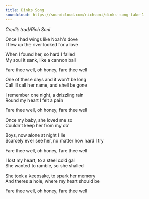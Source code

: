 ```yaml
---
title: Dinks Song
soundcloud: https://soundcloud.com/richsoni/dinks-song-take-1
---
```


*Credit: trad/Rich Soni*

Once I had wings like Noah's dove  
I flew up the river looked for a love  

When I found her, so hard I falled  
My soul it sank, like a cannon ball  

Fare thee well, oh honey, fare thee well  

One of these days and it won't be long  
Call Ill call her name, and shell be gone  

I remember one night, a drizzling rain  
Round my heart I felt a pain  

Fare thee well, oh honey, fare thee well  

Once my baby, she loved me so  
Couldn't keep her from my do'  

Boys, now alone at night I lie  
Scarcely ever see her, no matter how hard I try  

Fare thee well, oh honey, fare thee well  

I lost my heart, to a steel cold gal  
She wanted to ramble, so she shalled  

She took a keepsake, to spark her memory  
And theres a hole, where my heart should be  

Fare thee well, oh honey, fare thee well  
